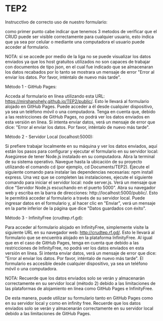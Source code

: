 # TEP2

Instrucctivo de correcto uso de nuestro formulario:

como primer punto cabe indicar que tenemos 3 metodos de verificar que el CRUD
puede ser visible correctamente para cualquier usuario, esto indica que ya sea por 
celular o mediante una computadora el usuario puede acceder al formulario.

NOTA: si se accede por medio de la liga no se puede visualizar los 
datos enviados ya que los host gratuitos utilizados no son capaces de trabajar con 
documentos de tipo json, en el cual fue indicado que se almacenaran los datos recabados
por lo tanto se mostrara un mensaje de error "Error al enviar los datos. Por favor, inténtalo de nuevo más tarde".

Método 1 - GitHub Pages:

Acceda al formulario en línea utilizando esta URL: https://mirshanohely.github.io/TEP2/public/.
Esto le llevará al formulario alojado en GitHub Pages. Puede acceder a él desde cualquier dispositivo, ya sea un teléfono móvil o una computadora.
Tenga en cuenta que, debido a las restricciones de GitHub Pages, no podrá ver los datos enviados en esta versión en línea. Si intenta enviar datos, verá un mensaje de error que dice: "Error al enviar los datos. Por favor, inténtalo de nuevo más tarde".

Método 2 - Servidor Local (localhost:5000):

Si prefiere trabajar localmente en su máquina y ver los datos enviados, aquí están los pasos para configurar y ejecutar el formulario en su servidor local:
Asegúrese de tener Node.js instalado en su computadora.
Abra la terminal de su sistema operativo.
Navegue hasta la ubicación de su proyecto utilizando el comando cd (por ejemplo, cd Documents/TEP2).
Ejecute el siguiente comando para instalar las dependencias necesarias: npm install express.
Una vez que se completen las instalaciones, ejecute el siguiente comando para iniciar el servidor local: node server.js.
Verá un mensaje que dice "Servidor Node.js escuchando en el puerto 5000".
Abra su navegador web y escriba en la barra de direcciones: http://localhost:5000/public/.
Esto le permitirá acceder al formulario a través de su servidor local. Puede ingresar datos en el formulario y, al hacer clic en "Enviar", verá un mensaje en la parte inferior de la página que dice "Datos guardados con éxito".

Método 3 - InfinityFree (crudtep.rf.gd):

Para acceder al formulario alojado en InfinityFree, simplemente visite la siguiente URL en su navegador web: http://crudtep.rf.gd/.
Esto le llevará al formulario que se encuentra alojado en la plataforma InfinityFree.
Al igual que en el caso de GitHub Pages, tenga en cuenta que debido a las restricciones de InfinityFree, no podrá ver los datos enviados en esta versión en línea. Si intenta enviar datos, verá un mensaje de error que dice: "Error al enviar los datos. Por favor, inténtalo de nuevo más tarde".
El formulario es accesible desde cualquier dispositivo, ya sea un teléfono móvil o una computadora.

NOTA: Recuerde que los datos enviados solo se verán y almacenarán correctamente en su servidor local (método 2) debido a las limitaciones de las plataformas de alojamiento en línea como GitHub Pages e InfinityFree.

De esta manera, puede utilizar su formulario tanto en GitHub Pages como en su servidor local y como en infinity free. 
Recuerde que los datos enviados solo se verán y almacenarán correctamente en su servidor local debido a las limitaciones de GitHub Pages.
